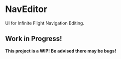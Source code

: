 # NavEditor
UI for Infinite Flight Navigation Editing.

## Work in Progress!
**This project is a WIP! Be advised there may be bugs!**
